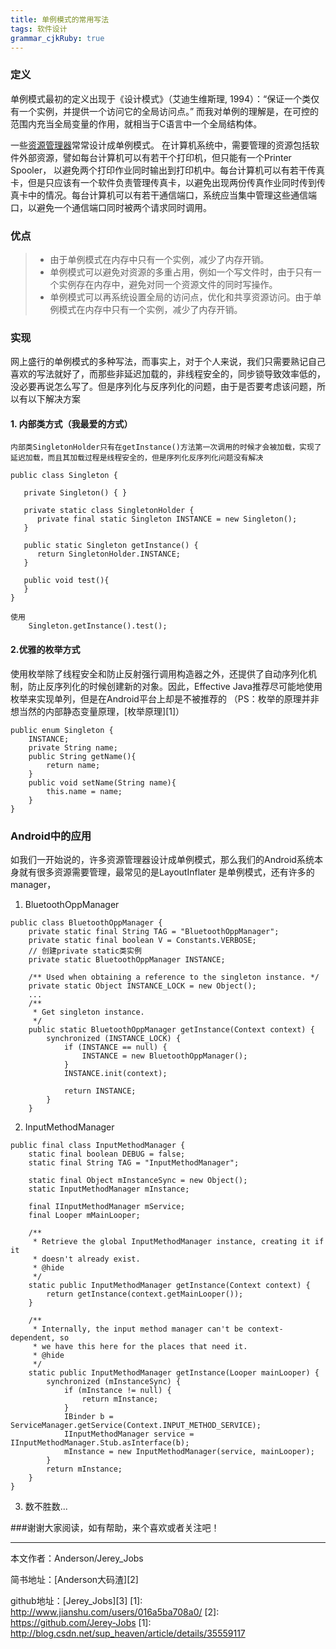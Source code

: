 ```yaml
---
title: 单例模式的常用写法
tags: 软件设计
grammar_cjkRuby: true
---
```

  ###   定义
单例模式最初的定义出现于《设计模式》（艾迪生维斯理, 1994）：“保证一个类仅有一个实例，并提供一个访问它的全局访问点。”
而我对单例的理解是，在可控的范围内充当全局变量的作用，就相当于C语言中一个全局结构体。

一些[资源管理器](http://baike.baidu.com/view/108140.htm)常常设计成单例模式。
在计算机系统中，需要管理的资源包括软件外部资源，譬如每台计算机可以有若干个打印机，但只能有一个Printer Spooler， 以避免两个打印作业同时输出到打印机中。每台计算机可以有若干传真卡，但是只应该有一个软件负责管理传真卡，以避免出现两份传真作业同时传到传真卡中的情况。每台计算机可以有若干通信端口，系统应当集中管理这些通信端口，以避免一个通信端口同时被两个请求同时调用。

###   优点
> - 由于单例模式在内存中只有一个实例，减少了内存开销。
> - 单例模式可以避免对资源的多重占用，例如一个写文件时，由于只有一个实例存在内存中，避免对同一个资源文件的同时写操作。
> - 单例模式可以再系统设置全局的访问点，优化和共享资源访问。由于单例模式在内存中只有一个实例，减少了内存开销。

### 实现
网上盛行的单例模式的多种写法，而事实上，对于个人来说，我们只需要熟记自己喜欢的写法就好了，而那些非延迟加载的，非线程安全的，同步锁导致效率低的，没必要再说怎么写了。但是序列化与反序列化的问题，由于是否要考虑该问题，所以有以下解决方案

#### 1. 内部类方式（我最爱的方式）
 	内部类SingletonHolder只有在getInstance()方法第一次调用的时候才会被加载，实现了延迟加载，而且其加载过程是线程安全的，但是序列化反序列化问题没有解决

``` stylus
public class Singleton {

   private Singleton() { }
   
   private static class SingletonHolder {
      private final static Singleton INSTANCE = new Singleton();
   }
   
   public static Singleton getInstance() {
      return SingletonHolder.INSTANCE;
   }
   
   public void test(){
   }
}

使用
	Singleton.getInstance().test();
```

#### 2.优雅的枚举方式
  使用枚举除了线程安全和防止反射强行调用构造器之外，还提供了自动序列化机制，防止反序列化的时候创建新的对象。因此，Effective Java推荐尽可能地使用枚举来实现单列，但是在Android平台上却是不被推荐的
  （PS：枚举的原理并非想当然的内部静态变量原理，[枚举原理][1]）

``` stylus
public enum Singleton {
    INSTANCE;
    private String name;
    public String getName(){
        return name;
    }
    public void setName(String name){
        this.name = name;
    }
}

```

### Android中的应用
如我们一开始说的，许多资源管理器设计成单例模式，那么我们的Android系统本身就有很多资源需要管理，最常见的是LayoutInflater 是单例模式，还有许多的manager，

 1. BluetoothOppManager
 

``` stylus
public class BluetoothOppManager {
    private static final String TAG = "BluetoothOppManager";
    private static final boolean V = Constants.VERBOSE;
    // 创建private static类实例
    private static BluetoothOppManager INSTANCE;

    /** Used when obtaining a reference to the singleton instance. */
    private static Object INSTANCE_LOCK = new Object();
    ...
    /**
     * Get singleton instance.
     */
    public static BluetoothOppManager getInstance(Context context) {
        synchronized (INSTANCE_LOCK) {
            if (INSTANCE == null) {
                INSTANCE = new BluetoothOppManager();
            }
            INSTANCE.init(context);

            return INSTANCE;
        }
    }
```

 
 2. InputMethodManager
   

``` stylus
public final class InputMethodManager {
    static final boolean DEBUG = false;
    static final String TAG = "InputMethodManager";

    static final Object mInstanceSync = new Object();
    static InputMethodManager mInstance;
    
    final IInputMethodManager mService;
    final Looper mMainLooper;
    
    /**
     * Retrieve the global InputMethodManager instance, creating it if it
     * doesn't already exist.
     * @hide
     */
    static public InputMethodManager getInstance(Context context) {
        return getInstance(context.getMainLooper());
    }
    
    /**
     * Internally, the input method manager can't be context-dependent, so
     * we have this here for the places that need it.
     * @hide
     */
    static public InputMethodManager getInstance(Looper mainLooper) {
        synchronized (mInstanceSync) {
            if (mInstance != null) {
                return mInstance;
            }
            IBinder b = ServiceManager.getService(Context.INPUT_METHOD_SERVICE);
            IInputMethodManager service = IInputMethodManager.Stub.asInterface(b);
            mInstance = new InputMethodManager(service, mainLooper);
        }
        return mInstance;
    }
}
```


 3. 数不胜数...
 
 ###谢谢大家阅读，如有帮助，来个喜欢或者关注吧！

 ----------
 本文作者：Anderson/Jerey_Jobs

 简书地址：[Anderson大码渣][2]

 github地址：[Jerey_Jobs][3]
  [1]: http://www.jianshu.com/users/016a5ba708a0/
  [2]: https://github.com/Jerey-Jobs
  [1]: http://blog.csdn.net/sup_heaven/article/details/35559117
